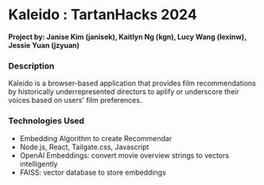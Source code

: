 # Kaleido : TartanHacks 2024
**Project by: Janise Kim (janisek), Kaitlyn Ng (kgn), Lucy Wang (lexinw), Jessie Yuan (jzyuan)**

### Description
Kaleido is a browser-based application that provides film recommendations by historically underrepresented directors to aplify or underscore their voices based on users' film preferences.

### Technologies Used
- Embedding Algorithm to create Recommendar
- Node.js, React, Tailgate.css, Javascript
- OpenAI Embeddings: convert movie overview strings to vectors intelligently
- FAISS: vector database to store embeddings